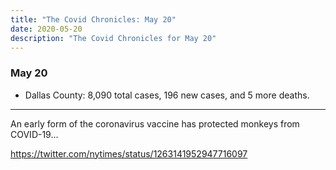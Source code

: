 ```yaml
---
title: "The Covid Chronicles: May 20"
date: 2020-05-20
description: "The Covid Chronicles for May 20"
---
```


### May 20

- Dallas County: 8,090 total cases, 196 new cases, and 5 more deaths.

---

An early form of the coronavirus vaccine has protected monkeys from COVID-19...

<https://twitter.com/nytimes/status/1263141952947716097>
